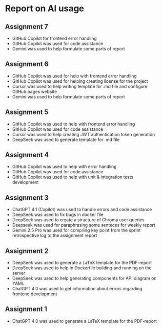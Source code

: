 # Report on AI usage
## Assignment 7

- GitHub Copilot for frontend error handling
- GitHub Copilot was used for code assistance
- Gemini was used to help formulate some parts of report

## Assignment 6

- GitHub Copilot was used for help with frontend error handling 
- GitHub Copilot was used for helping creating license for the project
- Cursor was used to help writing template for .md file and configure GitHub pages website
- Gemini was used to help formulate some parts of report

## Assignment 5

- GitHub Copilot was used to help with frontend error handling 
- GitHub Copilot was used for code assistance
- Cursor was used to help creating JWT authentication token generation
- DeepSeek was used to generate template for .md file 

## Assignment 4

- GitHub Copilot was used to help with error handling
- GitHub Copilot was used for code assistance
- GitHub Copilot was used to help with unit & integration tests development


## Assignment 3

- ChatGPT 4.1 (Copilot) was used to handle errors and code assistance
- DeepSeek was used to fix bugs in docker file
- DeepSeek was used to create a structure of Chroma user queries
- Deepseek was used for paraphrasing some senteces for weekly report
- Gemini 2.5 Pro was used for compiling key point from the sprint retrospective log to the assignment report

## Assignment 2

- DeepSeek was used to generate a LaTeX template for the PDF-report
- DeepSeek was used to help in Dockerfile building and running on the server
- DeepSeek was used to help generating components for API diagram on YAML
- ChatGPT 4.0 was used to get information about errors regarding frontend development

## Assignment 1

- ChatGPT 4.0 was used to generate a LaTeX template for the PDF-report
